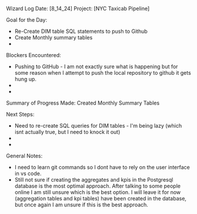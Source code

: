 Wizard Log
Date: [8_14_24]
Project: [NYC Taxicab Pipeline]

Goal for the Day:
- Re-Create DIM table SQL statements to push to Github
- Create Monthly summary tables
-

Blockers Encountered:
- Pushing to GitHub - I am not exactly sure what is happening but for some reason when I attempt to push the local repository to github it gets hung up.
- 
-

Summary of Progress Made:
Created Monthly Summary Tables


Next Steps:
- Need to re-create SQL queries for DIM tables - I'm being lazy (which isnt actually true, but I need to knock it out)
-
-

General Notes:
- I need to learn git commands so I dont have to rely on the user interface in vs code.
- Still not sure if creating the aggregates and kpis in the Postgresql database is the most optimal approach. After talking to some people online I am still unsure which is the best option. I will leave it for now (aggregation tables and kpi tables) have been created in the database, but once again I am unsure if this is the best approach.